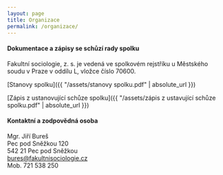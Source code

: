 ```yaml
---
layout: page
title: Organizace
permalink: /organizace/
---
```


#### Dokumentace a zápisy se schůzí rady spolku

Fakultní sociologie, z. s. je vedená ve spolkovém rejstříku u Městského soudu v Praze v oddílu L, vložce číslo 70600.

[Stanovy spolku]({{ "/assets/stanovy spolku.pdf" | absolute_url }})

[Zápis z ustanovující schůze spolku]({{ "/assets/zápis z ustavující schůze spolku.pdf" | absolute_url }})

#### Kontaktní a zodpovědná osoba

Mgr. Jiří Bureš   
Pec pod Sněžkou 120   
542 21 Pec pod Sněžkou    
bures@fakultnisociologie.cz  
Mob. 721 538 250     



